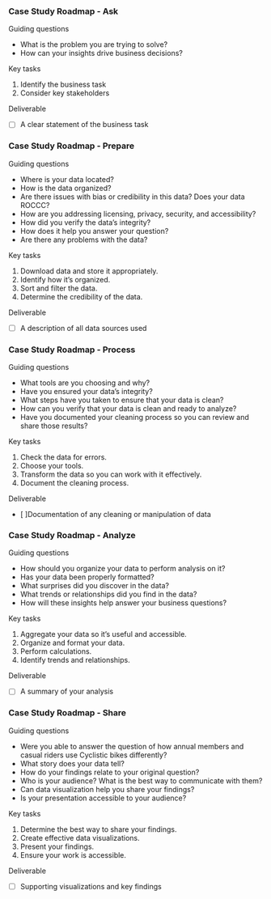### Case Study Roadmap - Ask

Guiding questions
- What is the problem you are trying to solve?
- How can your insights drive business decisions?

Key tasks
1. Identify the business task
2. Consider key stakeholders

Deliverable
- [ ] A clear statement of the business task

### Case Study Roadmap - Prepare

Guiding questions
- Where is your data located?
- How is the data organized?
- Are there issues with bias or credibility in this data? Does your data ROCCC?
- How are you addressing licensing, privacy, security, and accessibility?
- How did you verify the data’s integrity?
- How does it help you answer your question?
- Are there any problems with the data?

Key tasks
1. Download data and store it appropriately.
2. Identify how it’s organized.
3. Sort and filter the data.
4. Determine the credibility of the data.

Deliverable
- [ ] A description of all data sources used

### Case Study Roadmap - Process

Guiding questions
- What tools are you choosing and why?
- Have you ensured your data’s integrity?
- What steps have you taken to ensure that your data is clean?
- How can you verify that your data is clean and ready to analyze?
- Have you documented your cleaning process so you can review and share those results?

Key tasks
1. Check the data for errors.
2. Choose your tools.
3. Transform the data so you can work with it effectively.
4. Document the cleaning process.

Deliverable
- [ ]Documentation of any cleaning or manipulation of data

### Case Study Roadmap - Analyze

Guiding questions
- How should you organize your data to perform analysis on it?
- Has your data been properly formatted?
- What surprises did you discover in the data?
- What trends or relationships did you find in the data?
- How will these insights help answer your business questions?

Key tasks
1. Aggregate your data so it’s useful and accessible.
2. Organize and format your data.
3. Perform calculations.
4. Identify trends and relationships.

Deliverable
- [ ] A summary of your analysis

### Case Study Roadmap - Share

Guiding questions
- Were you able to answer the question of how annual members and casual riders use Cyclistic bikes differently?
- What story does your data tell?
- How do your findings relate to your original question?
- Who is your audience? What is the best way to communicate with them?
- Can data visualization help you share your findings?
- Is your presentation accessible to your audience?

Key tasks
1. Determine the best way to share your findings.
2. Create effective data visualizations.
3. Present your findings.
4. Ensure your work is accessible.

Deliverable
- [ ] Supporting visualizations and key findings
